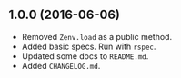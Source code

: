 ## 1.0.0 (2016-06-06)

* Removed `Zenv.load` as a public method.
* Added basic specs. Run with `rspec`.
* Updated some docs to `README.md`.
* Added `CHANGELOG.md`.
